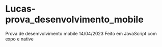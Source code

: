 # Lucas-prova_desenvolvimento_mobile
Prova de desemvolvimento mobile 14/04/2023
Feito em JavaScript com expo e native
